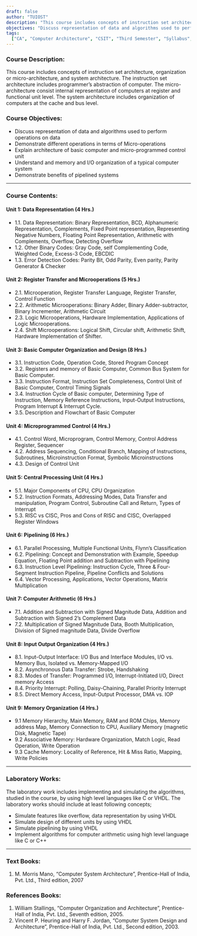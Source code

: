 ```yaml
---
draft: false
author: "TUIOST"
description: "This course includes concepts of instruction set architecture, organization or micro-architecture, and system architecture. The instruction set architecture includes programmer’s abstraction of computer. The micro-architecture consist internal representation of computers at register and functional unit level. The system architecture includes organization of computers at the cache and bus level."
objectives: "Discuss representation of data and algorithms used to perform operations on data,Demonstrate different operations in terms of Micro-operations, Explain architecture of basic computer and micro-programmed control unit, Understand and memory and I/O organization of a typical computer system, Demonstrate benefits of pipelined systems"
tags:
  ["CA", "Computer Architecture", "CSIT", "Third Semester", "Syllabus", "TU"]
---
```


### Course Description:

This course includes concepts of instruction set architecture, organization or micro-architecture, and system architecture. The instruction set architecture includes programmer’s abstraction of computer. The micro-architecture consist internal representation of computers at register and functional unit level. The system architecture includes organization of computers at the cache and bus level.

### Course Objectives:

- Discuss representation of data and algorithms used to perform operations on data
- Demonstrate different operations in terms of Micro-operations
- Explain architecture of basic computer and micro-programmed control unit
- Understand and memory and I/O organization of a typical computer system
- Demonstrate benefits of pipelined systems

<hr>

### Course Contents:

#### Unit 1: Data Representation (4 Hrs.)

- 1.1. Data Representation: Binary Representation, BCD, Alphanumeric Representation, Complements, Fixed Point representation, Representing Negative Numbers, Floating Point Representation, Arithmetic with Complements, Overflow, Detecting Overflow
- 1.2. Other Binary Codes: Gray Code, self Complementing Code, Weighted Code, Excess-3 Code, EBCDIC
- 1.3. Error Detection Codes: Parity Bit, Odd Parity, Even parity, Parity Generator & Checker

#### Unit 2: Register Transfer and Microoperations (5 Hrs.)

- 2.1. Microoperation, Register Transfer Language, Register Transfer, Control Function
- 2.2. Arithmetic Microoperations: Binary Adder, Binary Adder-subtractor, Binary Incrementer, Arithmetic Circuit
- 2.3. Logic Microoperations, Hardware Implementation, Applications of Logic Microoperations.
- 2.4. Shift Microoperations: Logical Shift, Circular shift, Arithmetic Shift, Hardware Implementation of Shifter.

#### Unit 3: Basic Computer Organization and Design (8 Hrs.)

- 3.1. Instruction Code, Operation Code, Stored Program Concept
- 3.2. Registers and memory of Basic Computer, Common Bus System for Basic Computer.
- 3.3. Instruction Format, Instruction Set Completeness, Control Unit of Basic Computer, Control Timing Signals
- 3.4. Instruction Cycle of Basic computer, Determining Type of Instruction, Memory Reference Instructions, Input-Output Instructions, Program Interrupt & Interrupt Cycle.
- 3.5. Description and Flowchart of Basic Computer

#### Unit 4: Microprogrammed Control (4 Hrs.)

- 4.1. Control Word, Microprogram, Control Memory, Control Address Register, Sequencer
- 4.2. Address Sequencing, Conditional Branch, Mapping of Instructions, Subroutines, Microinstruction Format, Symbolic Microinstructions
- 4.3. Design of Control Unit

#### Unit 5: Central Processing Unit (4 Hrs.)

- 5.1. Major Components of CPU, CPU Organization
- 5.2. Instruction Formats, Addressing Modes, Data Transfer and manipulation, Program Control, Subroutine Call and Return, Types of Interrupt
- 5.3. RISC vs CISC, Pros and Cons of RISC and CISC, Overlapped Register Windows

#### Unit 6: Pipelining (6 Hrs.)

- 6.1. Parallel Processing, Multiple Functional Units, Flynn’s Classification
- 6.2. Pipelining: Concept and Demonstration with Example, Speedup Equation, Floating Point addition and Subtraction with Pipelining
- 6.3. Instruction Level Pipelining: Instruction Cycle, Three & Four-Segment Instruction Pipeline, Pipeline Conflicts and Solutions
- 6.4. Vector Processing, Applications, Vector Operations, Matrix Multiplication

#### Unit 7: Computer Arithmetic (6 Hrs.)

- 7.1. Addition and Subtraction with Signed Magnitude Data, Addition and Subtraction with Signed 2’s Complement Data
- 7.2. Multiplication of Signed Magnitude Data, Booth Multiplication, Division of Signed magnitude Data, Divide Overflow

#### Unit 8: Input Output Organization (4 Hrs.)

- 8.1. Input-Output Interface: I/O Bus and Interface Modules, I/O vs. Memory Bus, Isolated vs. Memory-Mapped I/O
- 8.2. Asynchronous Data Transfer: Strobe, Handshaking
- 8.3. Modes of Transfer: Programmed I/O, Interrupt-Initiated I/O, Direct memory Access
- 8.4. Priority Interrupt: Polling, Daisy-Chaining, Parallel Priority Interrupt
- 8.5. Direct Memory Access, Input-Output Processor, DMA vs. IOP

#### Unit 9: Memory Organization (4 Hrs.)

- 9.1 Memory Hierarchy, Main Memory, RAM and ROM Chips, Memory address Map, Memory Connection to CPU, Auxiliary Memory (magnetic Disk, Magnetic Tape)
- 9.2 Associative Memory: Hardware Organization, Match Logic, Read Operation, Write Operation
- 9.3 Cache Memory: Locality of Reference, Hit & Miss Ratio, Mapping, Write Policies

<hr>

### Laboratory Works:

The laboratory work includes implementing and simulating the algorithms, studied in the course, by using high level languages like C or VHDL. The laboratory works should include at least following concepts;

- Simulate features like overflow, data representation by using VHDL
- Simulate design of different units by using VHDL
- Simulate pipelining by using VHDL
- Implement algorithms for computer arithmetic using high level language like C or C++

<hr>

### Text Books:

1. M. Morris Mano, “Computer System Architecture”, Prentice-Hall of India, Pvt. Ltd., Third edition, 2007

### References Books:

1. William Stallings, “Computer Organization and Architecture”, Prentice-Hall of India, Pvt. Ltd., Seventh edition, 2005.
2. Vincent P. Heuring and Harry F. Jordan, “Computer System Design and Architecture”, Prentice-Hall of India, Pvt. Ltd., Second edition, 2003.
